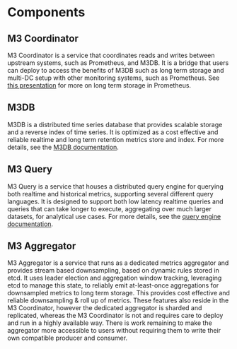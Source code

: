 # Components

## M3 Coordinator

M3 Coordinator is a service that coordinates reads and writes between upstream systems, such as Prometheus, and M3DB. It is a bridge that users can deploy to access the benefits of M3DB such as long term storage and multi-DC setup with other monitoring systems, such as Prometheus. See [this presentation](https://schd.ws/hosted_files/cloudnativeeu2017/73/Integrating%20Long-Term%20Storage%20with%20Prometheus%20-%20CloudNativeCon%20Berlin%2C%20March%2030%2C%202017.pdf) for more on long term storage in Prometheus.

## M3DB

M3DB is a distributed time series database that provides scalable storage and a reverse index of time series. It is optimized as a cost effective and reliable realtime and long term retention metrics store and index.  For more details, see the [M3DB documentation](../../m3db/).

## M3 Query

M3 Query is a service that houses a distributed query engine for querying both realtime and historical metrics, supporting several different query languages. It is designed to support both low latency realtime queries and queries that can take longer to execute, aggregating over much larger datasets, for analytical use cases.  For more details, see the [query engine documentation](../../query_engine/).

## M3 Aggregator

M3 Aggregator is a service that runs as a dedicated metrics aggregator and provides stream based downsampling, based on dynamic rules stored in etcd. It uses leader election and aggregation window tracking, leveraging etcd to manage this state, to reliably emit at-least-once aggregations for downsampled metrics to long term storage. This provides cost effective and reliable downsampling & roll up of metrics. These features also reside in the M3 Coordinator, however the dedicated aggregator is sharded and replicated, whereas the M3 Coordinator is not and requires care to deploy and run in a highly available way. There is work remaining to make the aggregator more accessible to users without requiring them to write their own compatible producer and consumer.
